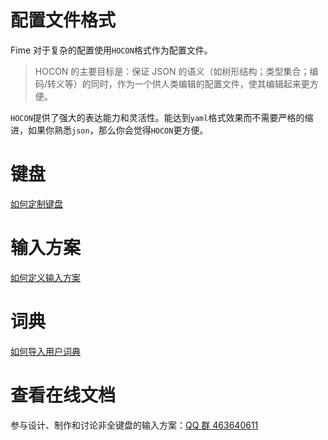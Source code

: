 # 配置文件格式

Fime 对于复杂的配置使用`HOCON`格式作为配置文件。

> HOCON 的主要目标是：保证 JSON 的语义（如树形结构；类型集合；编码/转义等）的同时，作为一个供人类编辑的配置文件，使其编辑起来更方便。

`HOCON`提供了强大的表达能力和灵活性。能达到`yaml`格式效果而不需要严格的缩进，如果你熟悉`json`，那么你会觉得`HOCON`更方便。


# 键盘

[如何定制键盘](keyboard.md)

# 输入方案

[如何定义输入方案](schema.md)

# 词典

[如何导入用户词典](dict.md)

# 查看在线文档

参与设计、制作和讨论非全键盘的输入方案：[QQ 群 463640611](https://link.zhihu.com/?target=https%3A//jq.qq.com/%3F_wv%3D1027%26k%3DfvGrtynq)